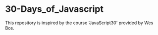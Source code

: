 # 30-Days_of_Javascript
This repository is inspired by the course 'JavaScript30' provided by Wes Bos.
